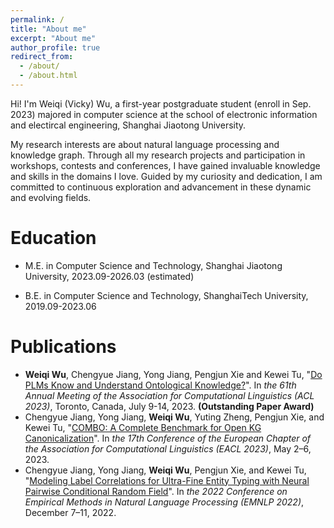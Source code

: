 ```yaml
---
permalink: /
title: "About me"
excerpt: "About me"
author_profile: true
redirect_from: 
  - /about/
  - /about.html
---
```


Hi! I'm Weiqi (Vicky) Wu, a first-year postgraduate student (enroll in Sep. 2023) majored in computer science at the school of electronic information and electircal engineering, Shanghai Jiaotong University.

My research interests are about natural language processing and knowledge graph. Through all my research projects and participation in workshops, contests and conferences, I have gained invaluable knowledge and skills in the domains I love. Guided by my curiosity and dedication, I am committed to continuous exploration and advancement in these dynamic and evolving fields.



Education
======
* M.E. in Computer Science and Technology, Shanghai Jiaotong University, 2023.09-2026.03 (estimated)

* B.E. in Computer Science and Technology, ShanghaiTech University, 2019.09-2023.06

  

# Publications

- **Weiqi Wu**, Chengyue Jiang, Yong Jiang, Pengjun Xie and Kewei Tu, "[Do PLMs Know and Understand Ontological Knowledge?](https://aclanthology.org/2023.acl-long.173.pdf)". In *the 61th Annual Meeting of the Association for Computational Linguistics (ACL 2023)*, Toronto, Canada, July 9-14, 2023. **(Outstanding Paper Award)**
- Chengyue Jiang, Yong Jiang, **Weiqi Wu**, Yuting Zheng, Pengjun Xie, and Kewei Tu, "[COMBO: A Complete Benchmark for Open KG Canonicalization](https://aclanthology.org/2023.eacl-main.26.pdf)". In *the 17th Conference of the European Chapter of the Association for Computational Linguistics (EACL 2023)*, May 2–6, 2023.
- Chengyue Jiang, Yong Jiang, **Weiqi Wu**, Pengjun Xie, and Kewei Tu, "[Modeling Label Correlations for Ultra-Fine Entity Typing with Neural Pairwise Conditional Random Field](https://aclanthology.org/2022.emnlp-main.747.pdf)". In *the 2022 Conference on Empirical Methods in Natural Language Processing (EMNLP 2022)*, December 7–11, 2022.

